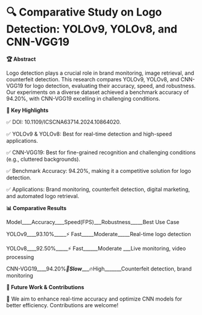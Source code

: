 # 🔍 Comparative Study on Logo Detection: YOLOv9, YOLOv8, and CNN-VGG19

**🏆 Abstract**

Logo detection plays a crucial role in brand monitoring, image retrieval, and counterfeit detection. This research compares YOLOv9, YOLOv8, and CNN-VGG19 for logo detection, evaluating their accuracy, speed, and robustness. Our experiments on a diverse dataset achieved a benchmark accuracy of 94.20%, with CNN-VGG19 excelling in challenging conditions.

**📌 Key Highlights**

✅ DOI: 10.1109/ICSCNA63714.2024.10864020.

✅ YOLOv9 & YOLOv8: Best for real-time detection and high-speed applications.

✅ CNN-VGG19: Best for fine-grained recognition and challenging conditions (e.g., cluttered backgrounds).

✅ Benchmark Accuracy: 94.20%, making it a competitive solution for logo detection.

✅ Applications: Brand monitoring, counterfeit detection, digital marketing, and automated logo retrieval.

**📊 Comparative Results**

Model____Accuracy____Speed(FPS)___Robustness_____Best Use Case

YOLOv9____93.10%_____⚡ Fast_____Moderate_____Real-time logo detection

YOLOv8____92.50%_____⚡ Fast______Moderate ___Live monitoring, video processing

CNN-VGG19____94.20%___🐢Slow______🔥High_______Counterfeit detection, brand monitoring

**📌 Future Work & Contributions**

🚀 We aim to enhance real-time accuracy and optimize CNN models for better efficiency. Contributions are welcome!


